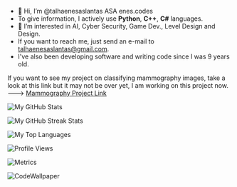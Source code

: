- 👋 Hi, I’m @talhaenesaslantas ASA enes.codes
- To give information, I actively use **Python**, **C++**, **C#** languages.
- 👀 I’m interested in AI, Cyber Security, Game Dev., Level Design and Design.
- If you want to reach me, just send an e-mail to talhaenesaslantas@gmail.com.
- I've also been developing software and writing code since I was 9 years old.


If you want to see my project on classifying mammography images, take a look at this link but it may not be over yet, I am working on this project now. ---> [Mammography Project Link](https://github.com/talhaenesaslantas/MammographyImageClassification2024)

![My GitHub Stats](https://github-readme-stats.vercel.app/api?username=talhaenesaslantas&show_icons=true&theme=radical) 

![My GitHub Streak Stats](https://github-readme-streak-stats.herokuapp.com/?user=talhaenesaslantas&theme=radical) 

![My Top Languages](https://github-readme-stats.vercel.app/api/top-langs/?username=talhaenesaslantas&layout=compact&theme=radical) 

![Profile Views](https://komarev.com/ghpvc/?username=talhaenesaslantas&color=blue) 

![Metrics](https://metrics.lecoq.io/talhaenesaslantas) 










![CodeWallpaper](https://preview.redd.it/gk4cplcv63v61.png?width=1080&crop=smart&auto=webp&s=e77caa9b2956f1cbadf04a949222de4ef5d981b6)
